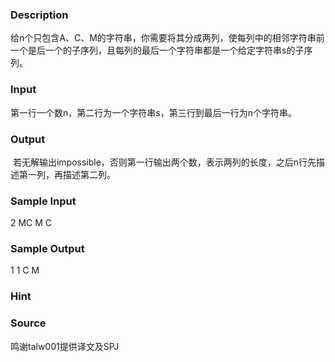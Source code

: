 
### Description
给n个只包含A、C、M的字符串，你需要将其分成两列，使每列中的相邻字符串前一个是后一个的子序列，且每列的最后一个字符串都是一个给定字符串s的子序列。
### Input
第一行一个数n，第二行为一个字符串s，第三行到最后一行为n个字符串。
### Output
 若无解输出impossible，否则第一行输出两个数，表示两列的长度，之后n行先描述第一列，再描述第二列。
### Sample Input
2
MC
M
C

### Sample Output
1 1
C
M

### Hint

### Source
鸣谢talw001提供译文及SPJ
